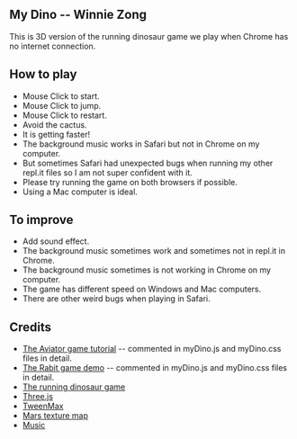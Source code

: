 ## My Dino -- Winnie Zong

This is 3D version of the running dinosaur game we play when Chrome has no internet connection.

## How to play

* Mouse Click to start.
* Mouse Click to jump.
* Mouse Click to restart.
* Avoid the cactus.
* It is getting faster!
* The background music works in Safari but not in Chrome on my computer.
* But sometimes Safari had unexpected bugs when running my other repl.it files so I am not super confident with it.
* Please try running the game on both browsers if possible.
* Using a Mac computer is ideal.

## To improve

* Add sound effect.
* The background music sometimes work and sometimes not in repl.it in Chrome.
* The background music sometimes is not working in Chrome on my computer.
* The game has different speed on Windows and Mac computers.
* There are other weird bugs when playing in Safari.

## Credits

* [The Aviator game tutorial](https://tympanus.net/codrops/2016/04/26/the-aviator-animating-basic-3d-scene-threejs/) -- commented in myDino.js and myDino.css files in detail. 
* [The Rabit game demo](https://codepen.io/Yakudoo/pen/YGxYZj/) -- commented in myDino.js and myDino.css files in detail. 
* [The running dinosaur game](chrome://dino/)
* [Three.js](http://threejs.org/)
* [TweenMax](http://greensock.com)
* [Mars texture map](http://planetpixelemporium.com/mars.html/)
* [Music](https://incompetech.com/music/royalty-free/?keywords=pixel/)